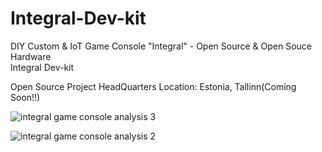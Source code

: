 # Integral-Dev-kit
DIY Custom & IoT Game Console "Integral" - Open Source & Open Souce Hardware  
Integral Dev-kit

Open Source Project HeadQuarters Location: Estonia, Tallinn(Coming Soon!!)

![integral game console analysis 3](https://cloud.githubusercontent.com/assets/25099776/21938540/2396b9f2-d9ff-11e6-8114-58807434d359.jpg)

![integral game console analysis 2](https://cloud.githubusercontent.com/assets/25099776/21938544/2820d08e-d9ff-11e6-851e-699b890e3a17.jpg)

